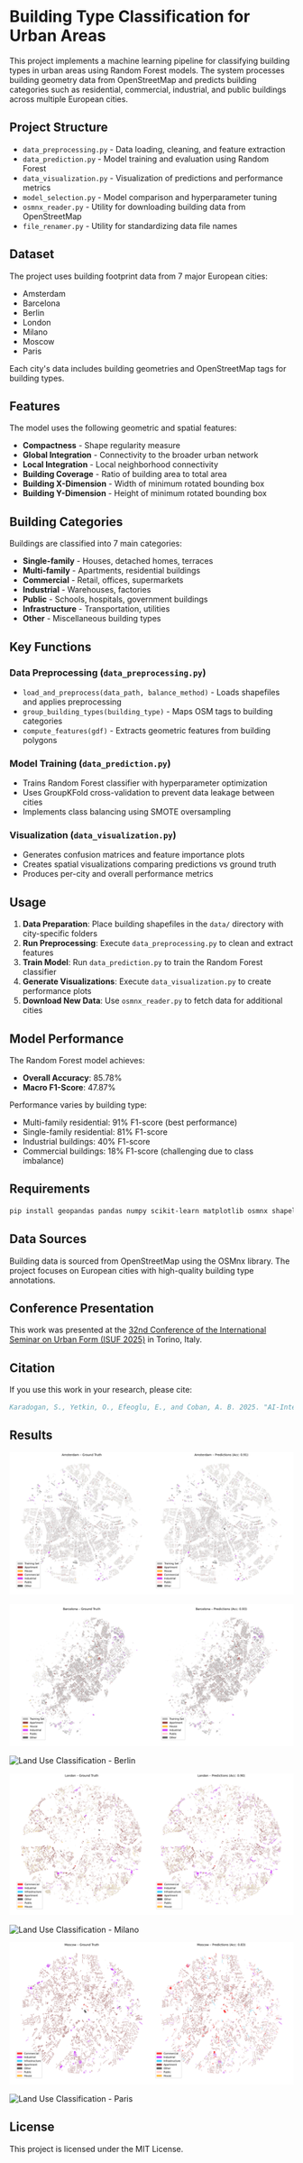 # Building Type Classification for Urban Areas

This project implements a machine learning pipeline for classifying building types in urban areas using Random Forest models. The system processes building geometry data from OpenStreetMap and predicts building categories such as residential, commercial, industrial, and public buildings across multiple European cities.

## Project Structure

- `data_preprocessing.py` - Data loading, cleaning, and feature extraction
- `data_prediction.py` - Model training and evaluation using Random Forest
- `data_visualization.py` - Visualization of predictions and performance metrics
- `model_selection.py` - Model comparison and hyperparameter tuning
- `osmnx_reader.py` - Utility for downloading building data from OpenStreetMap
- `file_renamer.py` - Utility for standardizing data file names

## Dataset

The project uses building footprint data from 7 major European cities:

- Amsterdam
- Barcelona
- Berlin
- London
- Milano
- Moscow
- Paris

Each city's data includes building geometries and OpenStreetMap tags for building types.

## Features

The model uses the following geometric and spatial features:

- **Compactness** - Shape regularity measure
- **Global Integration** - Connectivity to the broader urban network
- **Local Integration** - Local neighborhood connectivity
- **Building Coverage** - Ratio of building area to total area
- **Building X-Dimension** - Width of minimum rotated bounding box
- **Building Y-Dimension** - Height of minimum rotated bounding box

## Building Categories

Buildings are classified into 7 main categories:

- **Single-family** - Houses, detached homes, terraces
- **Multi-family** - Apartments, residential buildings
- **Commercial** - Retail, offices, supermarkets
- **Industrial** - Warehouses, factories
- **Public** - Schools, hospitals, government buildings
- **Infrastructure** - Transportation, utilities
- **Other** - Miscellaneous building types

## Key Functions

### Data Preprocessing (`data_preprocessing.py`)

- `load_and_preprocess(data_path, balance_method)` - Loads shapefiles and applies preprocessing
- `group_building_types(building_type)` - Maps OSM tags to building categories
- `compute_features(gdf)` - Extracts geometric features from building polygons

### Model Training (`data_prediction.py`)

- Trains Random Forest classifier with hyperparameter optimization
- Uses GroupKFold cross-validation to prevent data leakage between cities
- Implements class balancing using SMOTE oversampling

### Visualization (`data_visualization.py`)

- Generates confusion matrices and feature importance plots
- Creates spatial visualizations comparing predictions vs ground truth
- Produces per-city and overall performance metrics

## Usage

1. **Data Preparation**: Place building shapefiles in the `data/` directory with city-specific folders
2. **Run Preprocessing**: Execute `data_preprocessing.py` to clean and extract features
3. **Train Model**: Run `data_prediction.py` to train the Random Forest classifier
4. **Generate Visualizations**: Execute `data_visualization.py` to create performance plots
5. **Download New Data**: Use `osmnx_reader.py` to fetch data for additional cities

## Model Performance

The Random Forest model achieves:

- **Overall Accuracy**: 85.78%
- **Macro F1-Score**: 47.87%

Performance varies by building type:

- Multi-family residential: 91% F1-score (best performance)
- Single-family residential: 81% F1-score
- Industrial buildings: 40% F1-score
- Commercial buildings: 18% F1-score (challenging due to class imbalance)

## Requirements

```bash
pip install geopandas pandas numpy scikit-learn matplotlib osmnx shapely imbalanced-learn
```

## Data Sources

Building data is sourced from OpenStreetMap using the OSMnx library. The project focuses on European cities with high-quality building type annotations.

## Conference Presentation

This work was presented at the [32nd Conference of the International Seminar on Urban Form (ISUF 2025)](https://www.isuf2025.org/) in Torino, Italy.

## Citation

If you use this work in your research, please cite:

```bibtex
Karadogan, S., Yetkin, O., Efeoglu, E., and Coban, A. B. 2025. "AI-Integrated Pattern Prediction Model: Exploring the Influence of Building Fabric Morphology on Land Use Pattern 2025." In *Urban Morphology in the Age of Artificial Intelligence, Proceedings of the XXXII Conference International Seminar on Urban Form (ISUF 2025)*. Torino, Italy.
```

## Results

![Land Use Classification - Amsterdam](images/Amsterdam_comparison.png)

![Land Use Classification - Barcelona](images/Barcelona_comparison.png)

![Land Use Classification - Berlin](images/Berlin_comparison.png)

![Land Use Classification - London](images/London_comparison.png)

![Land Use Classification - Milano](images/Milano_comparison.png)

![Land Use Classification - Moscow](images/Moscow_comparison.png)

![Land Use Classification - Paris](images/Paris_comparison.png)

## License

This project is licensed under the MIT License.
